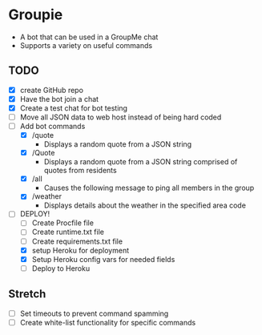 # Groupie

* A bot that can be used in a GroupMe chat
* Supports a variety on useful commands

## TODO

* [x] create GitHub repo
* [x] Have the bot join a chat
* [x] Create a test chat for bot testing
* [ ] Move all JSON data to web host instead of being hard coded
* [ ] Add bot commands
  * [x] /quote
    * Displays a random quote from a JSON string
  * [x] /Quote
    * Displays a random quote from a JSON string comprised of quotes from residents
  * [x] /all
    * Causes the following message to ping all members in the group
  * [x] /weather
    * Displays details about the weather in the specified area code
* [ ] DEPLOY!
  * [ ] Create Procfile file
  * [ ] Create runtime.txt file
  * [ ] Create requirements.txt file
  * [x] setup Heroku for deployment
  * [x] Setup Heroku config vars for needed fields
  * [ ] Deploy to Heroku

## Stretch
* [ ] Set timeouts to prevent command spamming
* [ ] Create white-list functionality for specific commands
